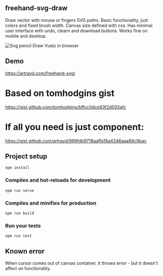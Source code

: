 ## freehand-svg-draw
Draw vector with mouse or fingers SVG paths. Basic functionality, just colors and fixed brush width. Canvas size defined with css. Has minimal user interface with undo, clearn and download buttons. Works fine on mobile and desktop.

![Svg pencil Draw Vuejs in browser](https://artrayd.com/freehand-svg/freehand-ui.png)

## Demo
https://artrayd.com/freehand-svg/

# Based on tomhodgins gist
https://gist.github.com/tomhodgins/bffcc0dce83f2d593afc

# If all you need is just component:
https://gist.github.com/artrayd/989fdb9718aaffa16a4346aaa89c9bac


## Project setup
```
npm install
```

### Compiles and hot-reloads for development
```
npm run serve
```

### Compiles and minifies for production
```
npm run build
```

### Run your tests
```
npm run test
```

## Known error
When cursor comes out of canvas container, it throws error - but it doesn't affect on functionality.
